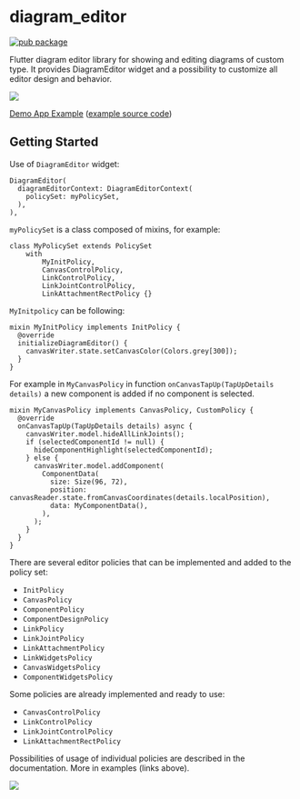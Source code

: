 # diagram_editor

[![pub package](https://img.shields.io/pub/v/diagram_editor.svg)](https://pub.dev/packages/diagram_editor)

Flutter diagram editor library for showing and editing diagrams of custom type. It provides DiagramEditor widget and a possibility to customize all editor design and behavior.

<img src="https://user-images.githubusercontent.com/20387953/114435850-f1f20f00-9bc4-11eb-8d97-a16c40c326cb.png">

[Demo App Example](https://arokip.github.io/fdl_demo_app) ([example source code](https://github.com/Arokip/fdl_demo_app))


## Getting Started

Use of `DiagramEditor` widget:

```
DiagramEditor(
  diagramEditorContext: DiagramEditorContext(
    policySet: myPolicySet,
  ),
),
```

`myPolicySet` is a class composed of mixins, for example:

```
class MyPolicySet extends PolicySet
    with
        MyInitPolicy,
        CanvasControlPolicy,
        LinkControlPolicy,
        LinkJointControlPolicy,
        LinkAttachmentRectPolicy {}
```

`MyInitpolicy` can be following:

```
mixin MyInitPolicy implements InitPolicy {
  @override
  initializeDiagramEditor() {
    canvasWriter.state.setCanvasColor(Colors.grey[300]);
  }
}
```

For example in `MyCanvasPolicy` in function `onCanvasTapUp(TapUpDetails details)` a new component is added if no component is selected.

```
mixin MyCanvasPolicy implements CanvasPolicy, CustomPolicy {
  @override
  onCanvasTapUp(TapUpDetails details) async {
    canvasWriter.model.hideAllLinkJoints();
    if (selectedComponentId != null) {
      hideComponentHighlight(selectedComponentId);
    } else {
      canvasWriter.model.addComponent(
        ComponentData(
          size: Size(96, 72),
          position: canvasReader.state.fromCanvasCoordinates(details.localPosition),
          data: MyComponentData(),
        ),
      );
    }
  }
}
```

There are several editor policies that can be implemented and added to the policy set:
- `InitPolicy`
- `CanvasPolicy`
- `ComponentPolicy`
- `ComponentDesignPolicy`
- `LinkPolicy`
- `LinkJointPolicy`
- `LinkAttachmentPolicy`
- `LinkWidgetsPolicy`
- `CanvasWidgetsPolicy`
- `ComponentWidgetsPolicy`

Some policies are already implemented and ready to use:
- `CanvasControlPolicy`
- `LinkControlPolicy`
- `LinkJointControlPolicy`
- `LinkAttachmentRectPolicy`

Possibilities of usage of individual policies are described in the documentation.
More in examples (links above).

<img src="https://user-images.githubusercontent.com/20387953/115140531-1bcd8a80-a038-11eb-8c67-d960a92666c2.gif">
